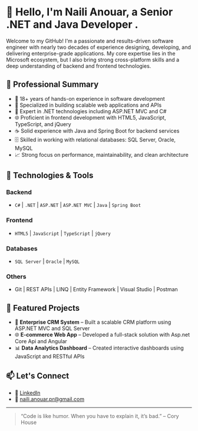 # 👋 Hello, I'm Naili Anouar, a Senior .NET and Java Developer .

Welcome to my GitHub! I'm a passionate and results-driven software engineer with nearly two decades of experience designing, developing, and delivering enterprise-grade applications. My core expertise lies in the Microsoft ecosystem, but I also bring strong cross-platform skills and a deep understanding of backend and frontend technologies.

## 💼 Professional Summary

- 🧠 18+ years of hands-on experience in software development
- 🏢 Specialized in building scalable web applications and APIs
- 🔧 Expert in .NET technologies including ASP.NET MVC and C#
- 🌐 Proficient in frontend development with HTML5, JavaScript, TypeScript, and jQuery
- ☕ Solid experience with Java and Spring Boot for backend services
- 🗄️ Skilled in working with relational databases: SQL Server, Oracle, MySQL
- 📈 Strong focus on performance, maintainability, and clean architecture

## 🚀 Technologies & Tools

### Backend
- `C#` | `.NET` | `ASP.NET` | `ASP.NET MVC` | `Java` | `Spring Boot`

### Frontend
- `HTML5` | `JavaScript` | `TypeScript` | `jQuery`

### Databases
- `SQL Server` | `Oracle` | `MySQL`

### Others
- Git | REST APIs | LINQ | Entity Framework | Visual Studio | Postman

## 📂 Featured Projects

- 🔧 **Enterprise CRM System** – Built a scalable CRM platform using ASP.NET MVC and SQL Server
- 🌐 **E-commerce Web App** – Developed a full-stack solution with Asp.net Core Api and Angular
- 📊 **Data Analytics Dashboard** – Created interactive dashboards using JavaScript and RESTful APIs

## 📫 Let's Connect

- 💼 [LinkedIn](https://www.linkedin.com/in/naili-anouar/)
- 📧 naili.anouar.pr@gmail.com

---

> “Code is like humor. When you have to explain it, it’s bad.” – Cory House

